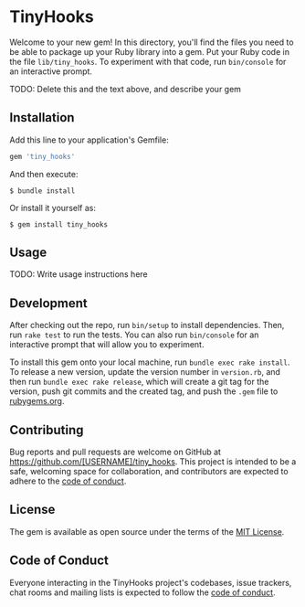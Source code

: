 # TinyHooks

Welcome to your new gem! In this directory, you'll find the files you need to be able to package up your Ruby library into a gem. Put your Ruby code in the file `lib/tiny_hooks`. To experiment with that code, run `bin/console` for an interactive prompt.

TODO: Delete this and the text above, and describe your gem

## Installation

Add this line to your application's Gemfile:

```ruby
gem 'tiny_hooks'
```

And then execute:

    $ bundle install

Or install it yourself as:

    $ gem install tiny_hooks

## Usage

TODO: Write usage instructions here

## Development

After checking out the repo, run `bin/setup` to install dependencies. Then, run `rake test` to run the tests. You can also run `bin/console` for an interactive prompt that will allow you to experiment.

To install this gem onto your local machine, run `bundle exec rake install`. To release a new version, update the version number in `version.rb`, and then run `bundle exec rake release`, which will create a git tag for the version, push git commits and the created tag, and push the `.gem` file to [rubygems.org](https://rubygems.org).

## Contributing

Bug reports and pull requests are welcome on GitHub at https://github.com/[USERNAME]/tiny_hooks. This project is intended to be a safe, welcoming space for collaboration, and contributors are expected to adhere to the [code of conduct](https://github.com/[USERNAME]/tiny_hooks/blob/master/CODE_OF_CONDUCT.md).

## License

The gem is available as open source under the terms of the [MIT License](https://opensource.org/licenses/MIT).

## Code of Conduct

Everyone interacting in the TinyHooks project's codebases, issue trackers, chat rooms and mailing lists is expected to follow the [code of conduct](https://github.com/[USERNAME]/tiny_hooks/blob/master/CODE_OF_CONDUCT.md).
